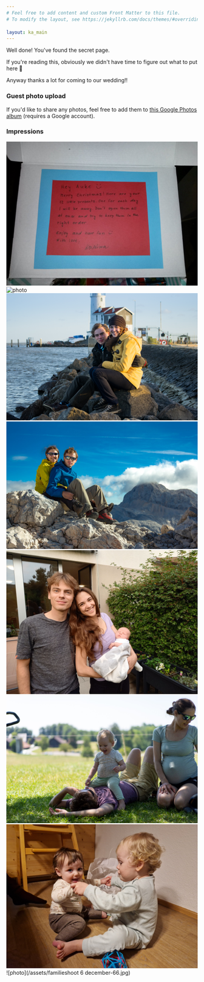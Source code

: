 ```yaml
---
# Feel free to add content and custom Front Matter to this file.
# To modify the layout, see https://jekyllrb.com/docs/themes/#overriding-theme-defaults

layout: ka_main
---
```


Well done! You've found the secret page.

If you're reading this, obviously we didn't have time to figure out what to put here 😬

Anyway thanks a lot for coming to our wedding!!

### Guest photo upload

If you'd like to share any photos, feel free to add them to [this Google Photos album](https://photos.app.goo.gl/qD5gFCSNW7ocGpcX9) (requires a Google account).

### Impressions

![photo](/assets/IMG_20141219_212410.jpg)
![photo](/assets/20150101_011831__IGP8172.jpg)
![photo](/assets/20150102_164211__IGP8205-2.jpg)
![photo](/assets/IMG_8059.jpg)
![photo](/assets/20210926_185740.jpg)
![photo](/assets/DSC02791.jpg)
![photo](/assets/20240228_205756.jpg)
![photo](/assets/familieshoot 6 december-66.jpg)
